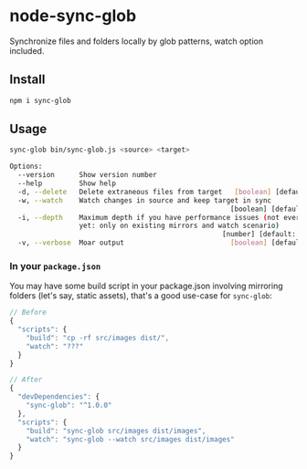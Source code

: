# node-sync-glob

Synchronize files and folders locally by glob patterns, watch option included.

## Install

```sh
npm i sync-glob
```

## Usage

```sh
sync-glob bin/sync-glob.js <source> <target>

Options:
  --version      Show version number                                   [boolean]
  --help         Show help                                             [boolean]
  -d, --delete   Delete extraneous files from target   [boolean] [default: true]
  -w, --watch    Watch changes in source and keep target in sync
                                                      [boolean] [default: false]
  -i, --depth    Maximum depth if you have performance issues (not everywhere
                 yet: only on existing mirrors and watch scenario)
                                                    [number] [default: Infinity]
  -v, --verbose  Moar output                          [boolean] [default: false]
```

### In your `package.json`

You may have some build script in your package.json involving mirroring folders (let's say, static assets), that's a good use-case for `sync-glob`:

```js
// Before
{
  "scripts": {
    "build": "cp -rf src/images dist/",
    "watch": "???"
  }
}

// After
{
  "devDependencies": {
    "sync-glob": "^1.0.0"
  },
  "scripts": {
    "build": "sync-glob src/images dist/images",
    "watch": "sync-glob --watch src/images dist/images"
  }
}
```
